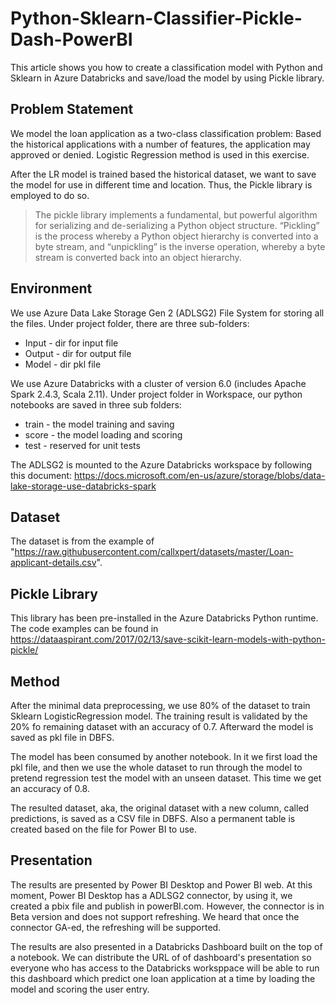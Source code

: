 # Python-Sklearn-Classifier-Pickle-Dash-PowerBI
This article shows you how to create a classification model with Python and Sklearn in Azure Databricks and save/load the model by using Pickle library.

## Problem Statement
We model the loan application as a two-class classification problem: Based the historical applications with a number of features, the application may approved or denied. Logistic Regression method is used in this exercise. 

After the LR model is trained based the historical dataset, we want to save the model for use in different time and location. Thus, the Pickle library is employed to do so.

> The pickle library implements a fundamental, but powerful algorithm for serializing and de-serializing a Python object structure. “Pickling” is the process whereby a Python object hierarchy is converted into a byte stream, and “unpickling” is the inverse operation, whereby a byte stream is converted back into an object hierarchy.

## Environment
We use Azure Data Lake Storage Gen 2 (ADLSG2) File System for storing all the files. Under project folder, there are three sub-folders:
- Input - dir for input file
- Output - dir for output file
- Model - dir pkl file

We use Azure Databricks with a cluster of version 6.0 (includes Apache Spark 2.4.3, Scala 2.11). Under project folder in Workspace, our python notebooks are saved in three sub folders: 
- train - the model training and saving
- score - the model loading and scoring
- test - reserved for unit tests

The ADLSG2 is mounted to the Azure Databricks workspace by following this document: https://docs.microsoft.com/en-us/azure/storage/blobs/data-lake-storage-use-databricks-spark

## Dataset
The dataset is from the example of "https://raw.githubusercontent.com/callxpert/datasets/master/Loan-applicant-details.csv". 

## Pickle Library
This library has been pre-installed in the Azure Databricks Python runtime. The code examples can be found in https://dataaspirant.com/2017/02/13/save-scikit-learn-models-with-python-pickle/

## Method
After the minimal data preprocessing, we use 80% of the dataset to train Sklearn LogisticRegression model. The training result is validated by the 20% fo remaining dataset with an accuracy of 0.7. Afterward the model is saved as pkl file in DBFS.

The model has been consumed by another notebook. In it we first load the pkl file, and then we use the whole dataset to run through the model to pretend regression test the model with an unseen dataset. This time we get an accuracy of 0.8.

The resulted dataset, aka, the original dataset with a new column, called predictions, is saved as a CSV file in DBFS. Also a permanent table is created based on the file for Power BI to use.

## Presentation
The results are presented by Power BI Desktop and Power BI web. At this moment, Power BI Desktop has a ADLSG2 connector, by using it, we created a pbix file and publish in powerBI.com. However, the connector is in Beta version and does not support refreshing. We heard that once the connector GA-ed, the refreshing will be supported.

The results are also presented in a Databricks Dashboard built on the top of a notebook. We can distribute the URL of of dashboard's presentation so everyone who has access to the Databricks worksppace will be able to run this dashboard which predict one loan application at a time by loading the model and scoring the user entry.



